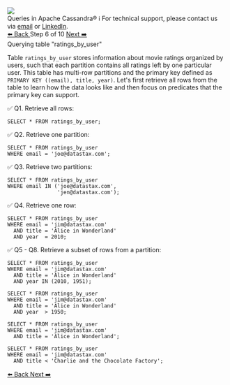 <!-- TOP -->
<div class="top">
  <img src="https://datastax-academy.github.io/katapod-shared-assets/images/ds-academy-logo.svg" />
  <div class="scenario-title-section">
    <span class="scenario-title">Queries in Apache Cassandra®</span>
    <span class="scenario-subtitle">ℹ️ For technical support, please contact us via <a href="mailto:aleksandr.volochnev@datastax.com">email</a> or <a href="https://dtsx.io/aleks">LinkedIn</a>.</span>
  </div>
</div>

<!-- NAVIGATION -->
<div id="navigation-top" class="navigation-top">
 <a href='command:katapod.loadPage?[{"step":"step5-cassandra"}]'
   class="btn btn-dark navigation-top-left">⬅️ Back
 </a>
<span class="step-count"> Step 6 of 10</span>
 <a href='command:katapod.loadPage?[{"step":"step7-cassandra"}]' 
    class="btn btn-dark navigation-top-right">Next ➡️
  </a>
</div>

<!-- CONTENT -->

<div class="step-title">Querying table "ratings_by_user"</div>

Table `ratings_by_user` stores information about movie ratings organized by users, 
such that each partition contains all ratings left by one particular user.
This table has multi-row partitions and 
the primary key defined as `PRIMARY KEY ((email), title, year)`. 
Let's first retrieve all rows from the table to learn how the data looks like and then focus 
on predicates that the primary key can support.

✅ Q1. Retrieve all rows:
```
SELECT * FROM ratings_by_user;
```

✅ Q2. Retrieve one partition:
```
SELECT * FROM ratings_by_user
WHERE email = 'joe@datastax.com';
```

✅ Q3. Retrieve two partitions:
```
SELECT * FROM ratings_by_user
WHERE email IN ('joe@datastax.com',
                'jen@datastax.com');
```

✅ Q4. Retrieve one row:
```
SELECT * FROM ratings_by_user
WHERE email = 'jim@datastax.com'
  AND title = 'Alice in Wonderland'
  AND year  = 2010;
```

✅ Q5 - Q8. Retrieve a subset of rows from a partition:
```
SELECT * FROM ratings_by_user
WHERE email = 'jim@datastax.com'
  AND title = 'Alice in Wonderland'
  AND year IN (2010, 1951);
```
```
SELECT * FROM ratings_by_user
WHERE email = 'jim@datastax.com'
  AND title = 'Alice in Wonderland'
  AND year  > 1950;
```
```
SELECT * FROM ratings_by_user
WHERE email = 'jim@datastax.com'
  AND title = 'Alice in Wonderland';
```
```
SELECT * FROM ratings_by_user
WHERE email = 'jim@datastax.com'
  AND title < 'Charlie and the Chocolate Factory';
```

<!-- NAVIGATION -->
<div id="navigation-bottom" class="navigation-bottom">
 <a href='command:katapod.loadPage?[{"step":"step5-cassandra"}]'
   class="btn btn-dark navigation-bottom-left">⬅️ Back
 </a>
 <a href='command:katapod.loadPage?[{"step":"step7-cassandra"}]'
    class="btn btn-dark navigation-bottom-right">Next ➡️
  </a>
</div>

